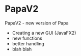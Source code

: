 PapaV2
======

PapaV2 - new version of Papa

- Creating a new GUI (JavaFX2)
- new functions 
- better handling
- blah blah
